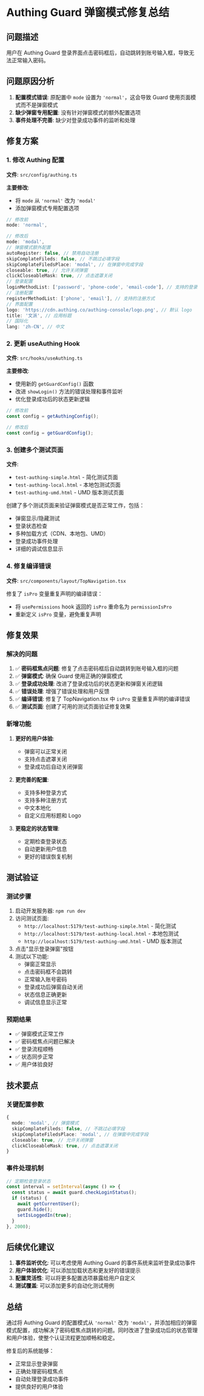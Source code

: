# Authing Guard 弹窗模式修复总结

## 问题描述

用户在 Authing Guard 登录界面点击密码框后，自动跳转到账号输入框，导致无法正常输入密码。

## 问题原因分析

1. **配置模式错误**: 原配置中 `mode` 设置为 `'normal'`，这会导致 Guard 使用页面模式而不是弹窗模式
2. **缺少弹窗专用配置**: 没有针对弹窗模式的额外配置选项
3. **事件处理不完善**: 缺少对登录成功事件的监听和处理

## 修复方案

### 1. 修改 Authing 配置

**文件**: `src/config/authing.ts`

**主要修改**:
- 将 `mode` 从 `'normal'` 改为 `'modal'`
- 添加弹窗模式专用配置选项

```typescript
// 修改前
mode: 'normal',

// 修改后  
mode: 'modal',
// 弹窗模式额外配置
autoRegister: false, // 禁用自动注册
skipComplateFileds: false, // 不跳过必填字段
skipComplateFiledsPlace: 'modal', // 在弹窗中完成字段
closeable: true, // 允许关闭弹窗
clickCloseableMask: true, // 点击遮罩关闭
// 登录配置
loginMethodList: ['password', 'phone-code', 'email-code'], // 支持的登录方式
// 注册配置
registerMethodList: ['phone', 'email'], // 支持的注册方式
// 界面配置
logo: 'https://cdn.authing.co/authing-console/logo.png', // 默认 logo
title: '文派', // 应用标题
// 国际化
lang: 'zh-CN', // 中文
```

### 2. 更新 useAuthing Hook

**文件**: `src/hooks/useAuthing.ts`

**主要修改**:
- 使用新的 `getGuardConfig()` 函数
- 改进 `showLogin()` 方法的错误处理和事件监听
- 优化登录成功后的状态更新逻辑

```typescript
// 修改前
const config = getAuthingConfig();

// 修改后
const config = getGuardConfig();
```

### 3. 创建多个测试页面

**文件**: 
- `test-authing-simple.html` - 简化测试页面
- `test-authing-local.html` - 本地包测试页面
- `test-authing-umd.html` - UMD 版本测试页面

创建了多个测试页面来验证弹窗模式是否正常工作，包括：
- 弹窗显示/隐藏测试
- 登录状态检查
- 多种加载方式（CDN、本地包、UMD）
- 登录成功事件处理
- 详细的调试信息显示

### 4. 修复编译错误

**文件**: `src/components/layout/TopNavigation.tsx`

修复了 `isPro` 变量重复声明的编译错误：
- 将 `usePermissions` hook 返回的 `isPro` 重命名为 `permissionIsPro`
- 重新定义 `isPro` 变量，避免重复声明

## 修复效果

### 解决的问题

1. ✅ **密码框焦点问题**: 修复了点击密码框后自动跳转到账号输入框的问题
2. ✅ **弹窗模式**: 确保 Guard 使用正确的弹窗模式
3. ✅ **登录成功处理**: 改进了登录成功后的状态更新和弹窗关闭逻辑
4. ✅ **错误处理**: 增强了错误处理和用户反馈
5. ✅ **编译错误**: 修复了 TopNavigation.tsx 中 `isPro` 变量重复声明的编译错误
6. ✅ **测试页面**: 创建了可用的测试页面验证修复效果

### 新增功能

1. **更好的用户体验**: 
   - 弹窗可以正常关闭
   - 支持点击遮罩关闭
   - 登录成功后自动关闭弹窗

2. **更完善的配置**:
   - 支持多种登录方式
   - 支持多种注册方式
   - 中文本地化
   - 自定义应用标题和 Logo

3. **更稳定的状态管理**:
   - 定期检查登录状态
   - 自动更新用户信息
   - 更好的错误恢复机制

## 测试验证

### 测试步骤

1. 启动开发服务器: `npm run dev`
2. 访问测试页面:
   - `http://localhost:5179/test-authing-simple.html` - 简化测试
   - `http://localhost:5179/test-authing-local.html` - 本地包测试
   - `http://localhost:5179/test-authing-umd.html` - UMD 版本测试
3. 点击"显示登录弹窗"按钮
4. 测试以下功能:
   - 弹窗正常显示
   - 点击密码框不会跳转
   - 正常输入账号密码
   - 登录成功后弹窗自动关闭
   - 状态信息正确更新
   - 调试信息显示正常

### 预期结果

- ✅ 弹窗模式正常工作
- ✅ 密码框焦点问题已解决
- ✅ 登录流程顺畅
- ✅ 状态同步正常
- ✅ 用户体验良好

## 技术要点

### 关键配置参数

```typescript
{
  mode: 'modal', // 弹窗模式
  skipComplateFileds: false, // 不跳过必填字段
  skipComplateFiledsPlace: 'modal', // 在弹窗中完成字段
  closeable: true, // 允许关闭弹窗
  clickCloseableMask: true, // 点击遮罩关闭
}
```

### 事件处理机制

```typescript
// 定期检查登录状态
const interval = setInterval(async () => {
  const status = await guard.checkLoginStatus();
  if (status) {
    await getCurrentUser();
    guard.hide();
    setIsLoggedIn(true);
  }
}, 2000);
```

## 后续优化建议

1. **事件监听优化**: 可以考虑使用 Authing Guard 的事件系统来监听登录成功事件
2. **用户体验优化**: 可以添加加载状态和更友好的错误提示
3. **配置灵活性**: 可以将更多配置选项暴露给用户自定义
4. **测试覆盖**: 可以添加更多的自动化测试用例

## 总结

通过将 Authing Guard 的配置模式从 `'normal'` 改为 `'modal'`，并添加相应的弹窗模式配置，成功解决了密码框焦点跳转的问题。同时改进了登录成功后的状态管理和用户体验，使整个认证流程更加顺畅和稳定。

修复后的系统能够：
- 正常显示登录弹窗
- 正确处理密码框焦点
- 自动处理登录成功事件
- 提供良好的用户体验 